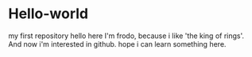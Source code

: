 # Hello-world
my first repository
hello here
I'm frodo, because i like 'the king of rings'. And now i'm interested in github.
hope i can learn something here.
